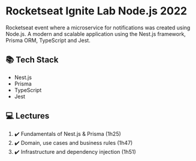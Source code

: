 # Rocketseat Ignite Lab Node.js 2022

Rocketseat event where a microservice for notifications was created using Node.js.
A modern and scalable application using the Nest.js framework, Prisma ORM, TypeScript and Jest.

## 📚 Tech Stack

- Nest.js
- Prisma
- TypeScript
- Jest

## 💻 Lectures
<!-- ❌✔️ -->

1. ✔️ Fundamentals of Nest.js & Prisma (1h25)
2. ✔️ Domain, use cases and business rules (1h47)
3. ✔️ Infrastructure and dependency injection (1h51)
